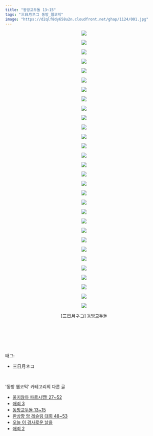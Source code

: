 ```yaml
---
title: "동방교두돌 13~15"
tags: "三日月ネコ 동방_웹코믹"
image: "https://d2qlf8dy658u2n.cloudfront.net/ghap/1124/001.jpg"
---
```

<div class="article">
<p style="text-align: center; clear: none; float: none;"><img src="{{ site.imgserver12 }}/ghap/1124/001.jpg"/></p>
<p style="text-align: center; clear: none; float: none;"><img src="{{ site.imgserver12 }}/ghap/1124/002.jpg"/></p>
<p style="text-align: center; clear: none; float: none;"><img src="{{ site.imgserver12 }}/ghap/1124/003.jpg"/></p>
<p style="text-align: center; clear: none; float: none;"><img src="{{ site.imgserver12 }}/ghap/1124/004.jpg"/></p>
<p style="text-align: center; clear: none; float: none;"><img src="{{ site.imgserver12 }}/ghap/1124/005.jpg"/></p>
<p style="text-align: center; clear: none; float: none;"><img src="{{ site.imgserver12 }}/ghap/1124/006.jpg"/></p>
<p style="text-align: center; clear: none; float: none;"><img src="{{ site.imgserver12 }}/ghap/1124/007.jpg"/></p>
<p style="text-align: center; clear: none; float: none;"><img src="{{ site.imgserver12 }}/ghap/1124/008.jpg"/></p>
<p style="text-align: center; clear: none; float: none;"><img src="{{ site.imgserver12 }}/ghap/1124/009.jpg"/></p>
<p style="text-align: center; clear: none; float: none;"><img src="{{ site.imgserver12 }}/ghap/1124/010.jpg"/></p>
<p style="text-align: center; clear: none; float: none;"><img src="{{ site.imgserver12 }}/ghap/1124/011.jpg"/></p>
<p style="text-align: center; clear: none; float: none;"><img src="{{ site.imgserver12 }}/ghap/1124/012.jpg"/></p>
<p style="text-align: center; clear: none; float: none;"><img src="{{ site.imgserver12 }}/ghap/1124/013.jpg"/></p>
<p style="text-align: center; clear: none; float: none;"><img src="{{ site.imgserver12 }}/ghap/1124/014.jpg"/></p>
<p style="text-align: center; clear: none; float: none;"><img src="{{ site.imgserver12 }}/ghap/1124/015.jpg"/></p>
<p style="text-align: center; clear: none; float: none;"><img src="{{ site.imgserver12 }}/ghap/1124/016.jpg"/></p>
<p style="text-align: center; clear: none; float: none;"><img src="{{ site.imgserver12 }}/ghap/1124/017.jpg"/></p>
<p style="text-align: center; clear: none; float: none;"><img src="{{ site.imgserver12 }}/ghap/1124/018.jpg"/></p>
<p style="text-align: center; clear: none; float: none;"><img src="{{ site.imgserver12 }}/ghap/1124/019.jpg"/></p>
<p style="text-align: center; clear: none; float: none;"><img src="{{ site.imgserver12 }}/ghap/1124/020.jpg"/></p>
<p style="text-align: center; clear: none; float: none;"><img src="{{ site.imgserver12 }}/ghap/1124/021.jpg"/></p>
<p style="text-align: center; clear: none; float: none;"><img src="{{ site.imgserver12 }}/ghap/1124/022.jpg"/></p>
<p style="text-align: center; clear: none; float: none;"><img src="{{ site.imgserver12 }}/ghap/1124/023.jpg"/></p>
<p style="text-align: center; clear: none; float: none;"><img src="{{ site.imgserver12 }}/ghap/1124/024.jpg"/></p>
<p style="text-align: center; clear: none; float: none;"><img src="{{ site.imgserver12 }}/ghap/1124/025.jpg"/></p>
<p style="text-align: center; clear: none; float: none;"><img src="{{ site.imgserver12 }}/ghap/1124/026.jpg"/></p>
<p style="text-align: center; clear: none; float: none;"><img src="{{ site.imgserver12 }}/ghap/1124/027.jpg"/></p>
<p style="text-align: center; clear: none; float: none;"><img src="{{ site.imgserver12 }}/ghap/1124/028.jpg"/></p>
<p style="text-align: center; clear: none; float: none;"><img src="{{ site.imgserver12 }}/ghap/1124/029.jpg"/></p>
<p style="text-align: center; clear: none; float: none;"><img src="{{ site.imgserver12 }}/ghap/1124/030.jpg"/></p>
<p style="text-align: center; clear: none; float: none;">[三日月ネコ] 동방교두돌 <br/></p>
<p style="text-align: center; clear: none; float: none;"><br/></p>
<p><br/></p>
</div><br/>
<div class="tagTrail">
<p>태그: </p>
<ul>
<li>三日月ネコ</li>
</ul>
</div><br/>
<div class="another">
<p>'동방 웹코믹' 카테고리의 다른 글</p>
<ul>
<li><a href="/ghap_1150">울지않아 파르시쨩! 27~52</a></li>
<li><a href="/ghap_1132">애죄 3</a></li>
<li><a href="/ghap_1124">동방교두돌 13~15</a></li>
<li><a href="/ghap_1101">환상향 암 레슬링 대회 48~53</a></li>
<li><a href="/ghap_1081">오늘 이 경사로운 날을</a></li>
<li><a href="/ghap_1067">애죄 2</a></li>
</ul>
</div><br/>
<div class="cb_module cb_fluid">
<div class="cb_wrt cb_profile">
</div><!-- commentList close -->
</div><br/>
